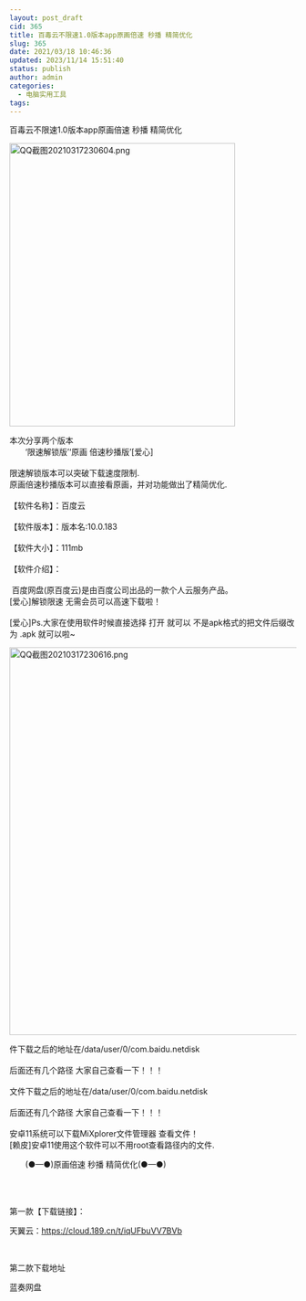 ```yaml
---
layout: post_draft
cid: 365
title: 百毒云不限速1.0版本app原画倍速 秒播 精简优化
slug: 365
date: 2021/03/18 10:46:36
updated: 2023/11/14 15:51:40
status: publish
author: admin
categories: 
  - 电脑实用工具
tags: 
---
```



<div alt="潮男心博客 www.cnx0.com" >
				百毒云不限速1.0版本app原画倍速 秒播 精简优化<br><p>
	<a target="_blank" href="https://dbg123.xyz/content/uploadfile/202103/0bcc1615993819.png" id="ematt:25292"><img src="https://dbg123.xyz/content/uploadfile/202103/0bcc1615993819.png" title="点击查看原图" alt="QQ截图20210317230604.png" border="0" width="396" height="496"></a>
</p>
本次分享两个版本<br>
       ‘限速解锁版’‘原画 倍速秒播版’[爱心]<br><br>
限速解锁版本可以突破下载速度限制.<br>
原画倍速秒播版本可以直接看原画，并对功能做出了精简优化.<br><br>
【软件名称】：百度云<br><br>
【软件版本】：版本名:10.0.183<br><br>
【软件大小】：111mb<br><br>
【软件介绍】：<br><br>
 百度网盘(原百度云)是由百度公司出品的一款个人云服务产品。<br>
[爱心]解锁限速 无需会员可以高速下载啦！<br><br>
[爱心]Ps.大家在使用软件时候直接选择 打开 就可以 不是apk格式的把文件后缀改为 .apk 就可以啦~<br><p>
	<a target="_blank" href="https://dbg123.xyz/content/uploadfile/202103/43ff1615993820.png" id="ematt:25294"><img src="https://dbg123.xyz/content/uploadfile/202103/43ff1615993820.png" title="点击查看原图" alt="QQ截图20210317230616.png" border="0" width="533" height="679"></a>
</p>
件下载之后的地址在/data/user/0/com.baidu.netdisk<br><br>
后面还有几个路径 大家自己查看一下！！！<br><br>
文件下载之后的地址在/data/user/0/com.baidu.netdisk<br><br>
后面还有几个路径 大家自己查看一下！！！<br><br>
安卓11系统可以下载MiXplorer文件管理器 查看文件！<br>
[赖皮]安卓11使用这个软件可以不用root查看路径内的文件.<br><p>
	       (●—●)原画倍速 秒播 精简优化(●—●)
</p>
<p>
	<br></p>
<p>
	<br style="white-space:normal;"><span style="white-space:normal;">第一款【下载链接】：</span><br style="white-space:normal;"></p>
<p style="white-space:normal;">
		天翼云：<a href="https://cloud.189.cn/t/iqUFbuVV7BVb" target="_blank">https://cloud.189.cn/t/iqUFbuVV7BVb</a>
	</p>

<br><div class="Fengdown_tit">
	<i class="ico"></i>第二款下载地址 
</div>
<span onclick="window.open('https://jxdbgcom.lanzous.com/igC4Xn1o1rg');" class="Fengdown"><i class="ico"></i><i class="line"></i>蓝奏网盘</span> 			</div>
			